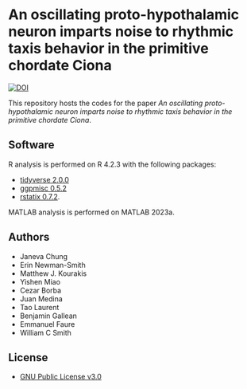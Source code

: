 # An oscillating proto-hypothalamic neuron imparts noise to rhythmic taxis behavior in the primitive chordate Ciona

[![DOI](https://zenodo.org/badge/625013024.svg)](https://zenodo.org/badge/latestdoi/625013024)

This repository hosts the codes for the paper *An oscillating proto-hypothalamic
neuron imparts noise to rhythmic taxis behavior in the primitive chordate
Ciona*.

## Software

R analysis is performed on R 4.2.3 with the following packages:

* [tidyverse
2.0.0](https://cran.r-project.org/web/packages/tidyverse/index.html)
* [ggpmisc 0.5.2](https://cran.r-project.org/web/packages/ggpmisc/index.html)
* [rstatix 0.7.2](https://cran.r-project.org/web/packages/rstatix/index.html).

MATLAB analysis is performed on MATLAB 2023a.

## Authors

* Janeva Chung
* Erin Newman-Smith
* Matthew J. Kourakis
* Yishen Miao
* Cezar Borba
* Juan Medina
* Tao Laurent
* Benjamin Gallean
* Emmanuel Faure
* William C Smith

## License

* [GNU Public License v3.0](http://www.gnu.org/licenses/gpl-3.0.html)
